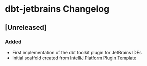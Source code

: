 <!-- Keep a Changelog guide -> https://keepachangelog.com -->

# dbt-jetbrains Changelog

## [Unreleased]
### Added
- First implementation of the dbt toolkit plugin for JetBrains IDEs
- Initial scaffold created from [IntelliJ Platform Plugin Template](https://github.com/JetBrains/intellij-platform-plugin-template)
